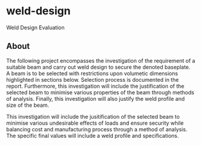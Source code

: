 # weld-design
Weld Design Evaluation

## About
The following project encompasses the investigation of the requirement of a suitable beam and carry out weld design to secure the denoted baseplate. A beam is to be selected with restrictions upon volumetic dimensions highlighted in sections below. Selection process is documented in the report. Furthermore, this investigation will include the justification of the selected beam to minimise various properties of the beam through methods of analysis. Finally, this investigation will also justify the weld profile and size of the beam. 

This investigation will include the jusitification of the selected beam to minimise various undesirable effects of loads and ensure security while balancing cost and manufacturing process through a method of analysis. The specific final values will include a weld profile and specifications.

